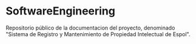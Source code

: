 # SoftwareEngineering
Repositorio público de la documentacion del proyecto, denominado "Sistema de Registro y Mantenimiento de Propiedad Intelectual de Espol".
